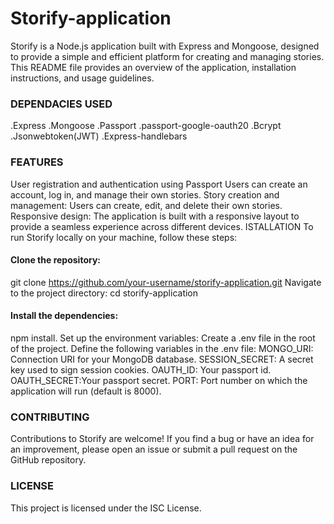 # Storify-application
Storify is a Node.js application built with Express and Mongoose, 
designed to provide a simple and efficient platform for creating and managing stories. 
This README file provides an overview of the application, installation instructions, and usage guidelines.

### DEPENDACIES USED
.Express
.Mongoose
.Passport
.passport-google-oauth20
.Bcrypt
.Jsonwebtoken(JWT)
.Express-handlebars

### FEATURES
User registration and authentication using Passport Users can create an account, log in, and manage their own stories.
Story creation and management: Users can create, edit, and delete their own stories.
Responsive design: The application is built with a responsive layout to provide a seamless experience across different devices.
ISTALLATION
To run Storify locally on your machine, follow these steps:

#### Clone the repository:
git clone https://github.com/your-username/storify-application.git
Navigate to the project directory:
cd storify-application

#### Install the dependencies:
npm install.
Set up the environment variables:
Create a .env file in the root of the project.
Define the following variables in the .env file:
MONGO_URI: Connection URI for your MongoDB database.
SESSION_SECRET: A secret key used to sign session cookies.
OAUTH_ID: Your passport id.
OAUTH_SECRET:Your passport secret.
PORT: Port number on which the application will run (default is 8000).

### CONTRIBUTING
Contributions to Storify are welcome! 
If you find a bug or have an idea for an improvement, 
please open an issue or submit a pull request on the GitHub repository.

### LICENSE
This project is licensed under the ISC License.
